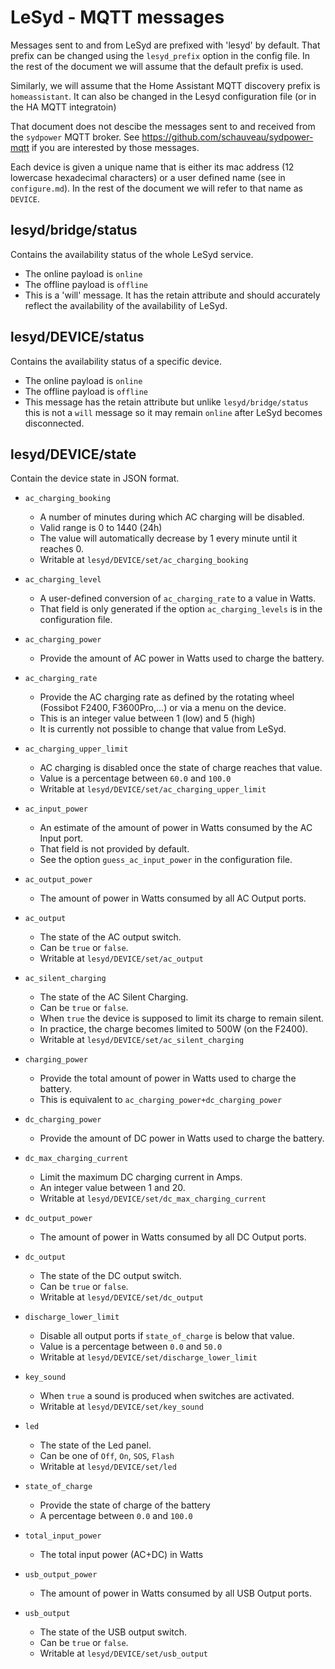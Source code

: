 # LeSyd - MQTT messages

Messages sent to and from LeSyd are prefixed with 'lesyd' by default. That prefix can be changed using the `lesyd_prefix` option in the config file. In the rest of the document we will assume that the default prefix is used.

Similarly, we will assume that the Home Assistant MQTT discovery prefix is `homeassistant`. It can also be changed in the Lesyd configuration file (or in the HA MQTT integratoin)  

That document does not descibe the messages sent to and received from the `sydpower` MQTT broker. See https://github.com/schauveau/sydpower-mqtt if you are interested by those messages.

Each device is given a unique name that is either its mac address (12 lowercase hexadecimal characters) or a user defined name (see in `configure.md`). In the rest of the document we will refer to that name as `DEVICE`.  

## lesyd/bridge/status

Contains the availability status of the whole LeSyd service.
- The online payload is `online` 
- The offline payload is `offline`
- This is a 'will' message. It has the retain attribute and should accurately reflect the
  availability of the availability of LeSyd. 

## lesyd/DEVICE/status

Contains the availability status of a specific device.
- The online payload is `online` 
- The offline payload is `offline`
- This message has the retain attribute but unlike `lesyd/bridge/status` this is not a `will` message so it may remain `online` after LeSyd becomes disconnected.   


## lesyd/DEVICE/state

Contain the device state in JSON format. 

- `ac_charging_booking`
  - A number of minutes during which AC charging will be disabled.
  - Valid range is 0 to 1440 (24h)
  - The value will automatically decrease by 1 every minute until it reaches 0.
  - Writable at `lesyd/DEVICE/set/ac_charging_booking`
  
- `ac_charging_level`
  - A user-defined conversion of `ac_charging_rate` to a value in Watts.
  - That field is only generated if the option `ac_charging_levels` is in the configuration file. 
  
- `ac_charging_power`
  - Provide the amount of AC power in Watts used to charge the battery.

- `ac_charging_rate`
  - Provide the AC charging rate as defined by the rotating wheel (Fossibot F2400, F3600Pro,...)
    or via a menu on the device. 
  - This is an integer value between 1 (low) and 5 (high)
  - It is currently not possible to change that value from LeSyd.   

- `ac_charging_upper_limit`
  - AC charging is disabled once the state of charge reaches that value.
  - Value is a percentage between `60.0` and `100.0` 
  - Writable at `lesyd/DEVICE/set/ac_charging_upper_limit`

- `ac_input_power`
  - An estimate of the amount of power in Watts consumed by the AC Input port.
  - That field is not provided by default.
  - See the option `guess_ac_input_power` in the configuration file.
  
- `ac_output_power`
  - The amount of power in Watts consumed by all AC Output ports.

- `ac_output`
  - The state of the AC output switch. 
  - Can be `true` or `false`.
  - Writable at `lesyd/DEVICE/set/ac_output`

- `ac_silent_charging`
  - The state of the AC Silent Charging. 
  - Can be `true` or `false`.
  - When `true` the device is supposed to limit its charge to remain silent.    
  - In practice, the charge becomes limited to 500W (on the F2400).   
  - Writable at `lesyd/DEVICE/set/ac_silent_charging`

- `charging_power`
  - Provide the total amount of power in Watts used to charge the battery.
  - This is equivalent to `ac_charging_power+dc_charging_power`

- `dc_charging_power`
  - Provide the amount of DC power in Watts used to charge the battery.  

- `dc_max_charging_current`
  - Limit the maximum DC charging current in Amps.
  - An integer value between 1 and 20.
  - Writable at `lesyd/DEVICE/set/dc_max_charging_current`
  
- `dc_output_power`
  - The amount of power in Watts consumed by all DC Output ports.

- `dc_output`
  - The state of the DC output switch. 
  - Can be `true` or `false`.
  - Writable at `lesyd/DEVICE/set/dc_output`

- `discharge_lower_limit`
  - Disable all output ports if `state_of_charge` is below that value.
  - Value is a percentage between `0.0` and `50.0` 
  - Writable at `lesyd/DEVICE/set/discharge_lower_limit`

- `key_sound`
  - When `true` a sound is produced when switches are activated.
  - Writable at `lesyd/DEVICE/set/key_sound`

- `led`
  - The state of the Led panel.
  - Can be one of `Off`, `On`, `SOS`, `Flash`
  - Writable at `lesyd/DEVICE/set/led`  

- `state_of_charge`
  - Provide the state of charge of the battery
  - A percentage between `0.0` and `100.0`  

- `total_input_power`
  - The total input power (AC+DC) in Watts
  
- `usb_output_power`
   - The amount of power in Watts consumed by all USB Output ports.

- `usb_output`
  - The state of the USB output switch. 
  - Can be `true` or `false`.
  - Writable at `lesyd/DEVICE/set/usb_output`

##    





